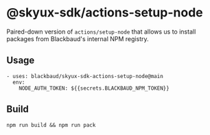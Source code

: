 # @skyux-sdk/actions-setup-node

Paired-down version of `actions/setup-node` that allows us to install packages from Blackbaud's internal NPM registry.

## Usage

```
- uses: blackbaud/skyux-sdk-actions-setup-node@main
  env:
    NODE_AUTH_TOKEN: ${{secrets.BLACKBAUD_NPM_TOKEN}}
```

## Build

```
npm run build && npm run pack
```